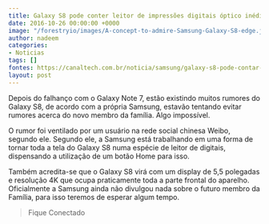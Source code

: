 ```yaml
---
title: Galaxy S8 pode conter leitor de impressões digitais óptico inédito
date: 2016-10-26 00:00:00 +0000
image: "/forestryio/images/A-concept-to-admire-Samsung-Galaxy-S8-edge.jpg"
author: nadeem
categories:
- Noticias
tags: []
fontes: https://canaltech.com.br/noticia/samsung/galaxy-s8-pode-contar-com-leitor-de-impressoes-digitais-optico-inedito-82907/
layout: post
---
```

Depois do falhanço com o Galaxy Note 7, estão existindo muitos rumores do Galaxy S8, de acordo com a própria Samsung, estavão tentando evitar rumores acerca do novo membro da família. Algo impossível.

O rumor foi ventilado por um usuário na rede social chinesa Weibo, segundo ele. Segundo ele, a Samsung está trabalhando em uma forma de tornar toda a tela do Galaxy S8 numa espécie de leitor de digitais, dispensando a utilização de um botão Home para isso.

Também acredita-se que o Galaxy S8 virá com um display de 5,5 polegadas e resolução 4K que ocupa praticamente toda a parte frontal do aparelho. Oficialmente a Samsung ainda não divulgou nada sobre o futuro membro da Família, para isso teremos de esperar algum tempo.

> Fique Conectado
